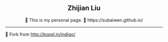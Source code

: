 <p align="center">
    <h2 align="center">Zhijian Liu</h2>
</p>

<p align="center">🍖 This is my personal page. 🔗 https://subaiwen.github.io/</p>

***

🍜 Fork from http://koppl.in/indigo/
